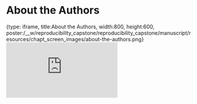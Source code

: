 # About the Authors
 
{type: iframe, title:About the Authors, width:800, height:600, poster:/__w/reproducibility_capstone/reproducibility_capstone/manuscript/resources/chapt_screen_images/about-the-authors.png}
![](http://hutchdatascience.org/reproducibility_capstone/about-the-authors.html)
 

 
